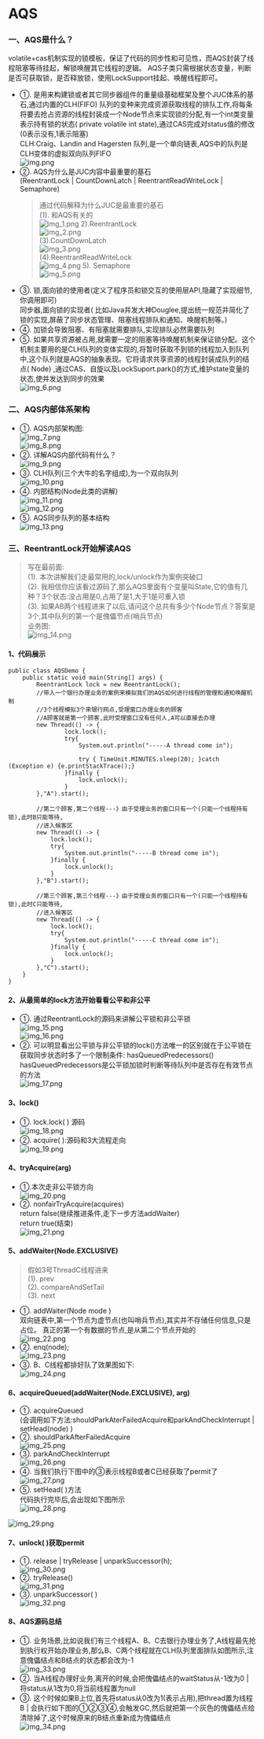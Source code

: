 # AQS

### 一、AQS是什么？

volatile+cas机制实现的锁模板，保证了代码的同步性和可见性，而AQS封装了线程阻塞等待挂起，解锁唤醒其它线程的逻辑。
AQS子类只需根据状态变量，判断是否可获取锁，是否释放锁，使用LockSupport挂起、唤醒线程即可。

* ①. 是用来构建锁或者其它同步器组件的重量级基础框架及整个JUC体系的基石,通过内置的CLH(FIFO)
  队列的变种来完成资源获取线程的排队工作,将每条将要去抢占资源的线程封装成一个Node节点来实现锁的分配,有一个int类变量表示持有锁的状态(
  private volatile int state),通过CAS完成对status值的修改(0表示没有,1表示阻塞)  
  CLH:Craig、Landin and Hagersten 队列,是一个单向链表,AQS中的队列是CLH变体的虚拟双向队列FIFO  
  ![img.png](images/aps-00.png)
* ②. AQS为什么是JUC内容中最重要的基石  
  (ReentrantLock | CountDownLatch | ReentrantReadWriteLock | Semaphore)
  > 通过代码解释为什么JUC是最重要的基石  
  > (1). 和AQS有关的  
  > ![img_1.png](images/aps-01.png)
  > 2).ReentrantLock  
  > ![img_2.png](images/aps-02.png)  
  > (3).CountDownLatch  
  > ![img_3.png](images/aps-03.png)  
  > (4).ReentrantReadWriteLock  
  > ![img_4.png](images/aps-04.png)
  > 5). Semaphore  
  > ![img_5.png](images/aps-05.png)
* ③. 锁,面向锁的使用者(定义了程序员和锁交互的使用层API,隐藏了实现细节,你调用即可)  
  同步器,面向锁的实现者(
  比如Java并发大神Douglee,提出统一规范并简化了锁的实现,屏蔽了同步状态管理、阻塞线程排队和通知、唤醒机制等。)
* ④. 加锁会导致阻塞、有阻塞就需要排队,实现排队必然需要队列
* ⑤.
  如果共享资源被占用,就需要一定的阻塞等待唤醒机制来保证锁分配。这个机制主要用的是CLH队列的变体实现的,将暂时获取不到锁的线程加入到队列中,这个队列就是AQS的抽象表现。它将请求共享资源的线程封装成队列的结点(
  Node) ,通过CAS、自旋以及LockSuport.park()的方式,维护state变量的状态,使并发达到同步的效果  
  ![img_6.png](images/aps-06.png)

### 二、AQS内部体系架构

* ①. AQS内部架构图:  
  ![img_7.png](images/aps-07.png)  
  ![img_8.png](images/aps-08.png)
* ②. 详解AQS内部代码有什么？  
  ![img_9.png](images/aps-09.png)
* ③. CLH队列(三个大牛的名字组成),为一个双向队列  
  ![img_10.png](images/aps-10.png)
* ④. 内部结构(Node此类的讲解)  
  ![img_11.png](images/aps-11.png)  
  ![img_12.png](images/aps-12.png)
* ⑤. AQS同步队列的基本结构  
  ![img_13.png](images/aps-13.png)

### 三、ReentrantLock开始解读AQS

> 写在最前面:  
> (1). 本次讲解我们走最常用的,lock/unlock作为案例突破口  
> (2). 我相信你应该看过源码了,那么AQS里面有个变量叫State,它的值有几种？3个状态:没占用是0,占用了是1,大于1是可重入锁  
> (3). 如果AB两个线程进来了以后,请问这个总共有多少个Node节点？答案是3个,其中队列的第一个是傀儡节点(哨兵节点)  
> 业务图:  
> ![img_14.png](images/aps-14.png)

#### 1、代码展示

```
public class AQSDemo {
    public static void main(String[] args) {
        ReentrantLock lock = new ReentrantLock();
        //带入一个银行办理业务的案例来模拟我们的AQS如何进行线程的管理和通知唤醒机制
        //3个线程模拟3个来银行网点,受理窗口办理业务的顾客
        //A顾客就是第一个顾客,此时受理窗口没有任何人,A可以直接去办理
        new Thread(() -> {
                lock.lock();
                try{
                    System.out.println("-----A thread come in");

                    try { TimeUnit.MINUTES.sleep(20); }catch (Exception e) {e.printStackTrace();}
                }finally {
                    lock.unlock();
                }
        },"A").start();

        //第二个顾客,第二个线程---》由于受理业务的窗口只有一个(只能一个线程持有锁),此时B只能等待,
        //进入候客区
        new Thread(() -> {
            lock.lock();
            try{
                System.out.println("-----B thread come in");
            }finally {
                lock.unlock();
            }
        },"B").start();

        //第三个顾客,第三个线程---》由于受理业务的窗口只有一个(只能一个线程持有锁),此时C只能等待,
        //进入候客区
        new Thread(() -> {
            lock.lock();
            try{
                System.out.println("-----C thread come in");
            }finally {
                lock.unlock();
            }
        },"C").start();
    }
}

```

#### 2、从最简单的lock方法开始看看公平和非公平

* ①. 通过ReentrantLock的源码来讲解公平锁和非公平锁  
  ![img_15.png](images/aps-15.png)  
  ![img_16.png](images/aps-16.png)
* ②. 可以明显看出公平锁与非公平锁的lock()方法唯一的区别就在于公平锁在获取同步状态时多了一个限制条件:
  hasQueuedPredecessors()  
  hasQueuedPredecessors是公平锁加锁时判断等待队列中是否存在有效节点的方法  
  ![img_17.png](images/aps-17.png)

#### 3、lock()

* ①. lock.lock( ) 源码  
  ![img_18.png](images/aps-18.png)
* ②. acquire( ):源码和3大流程走向  
  ![img_19.png](images/aps-19.png)

#### 4、tryAcquire(arg)

* ①.本次走非公平锁方向  
  ![img_20.png](images/aps-20.png)
* ②. nonfairTryAcquire(acquires)  
  return false(继续推进条件,走下一步方法addWaiter)  
  return true(结束)  
  ![img_21.png](images/aps-21.png)

#### 5、addWaiter(Node.EXCLUSIVE)

> 假如3号ThreadC线程进来  
> (1). prev  
> (2). compareAndSetTail  
> (3). next

* ①. addWaiter(Node mode )  
  双向链表中,第一个节点为虚节点(也叫哨兵节点),其实并不存储任何信息,只是占位。
  真正的第一个有数据的节点,是从第二个节点开始的  
  ![img_22.png](images/aps-22.png)
* ②. enq(node);  
  ![img_23.png](images/aps-23.png)
* ③. B、C线程都排好队了效果图如下:  
  ![img_24.png](images/aps-24.png)

#### 6、acquireQueued(addWaiter(Node.EXCLUSIVE), arg)

* ①. acquireQueued  
  (会调用如下方法:shouldParkAterFailedAcquire和parkAndCheckInterrupt | setHead(node) )
* ②. shouldParkAfterFailedAcquire  
  ![img_25.png](images/aps-25.png)
* ③. parkAndCheckInterrupt  
  ![img_26.png](images/aps-26.png)
* ④. 当我们执行下图中的③表示线程B或者C已经获取了permit了  
  ![img_27.png](images/aps-27.png)
* ⑤. setHead( )方法  
  代码执行完毕后,会出现如下图所示  
  ![img_28.png](images/aps-28.png)

![img_29.png](images/aps-29.png)

#### 7、unlock( )获取permit

* ①. release | tryRelease | unparkSuccessor(h);  
  ![img_30.png](images/aps-30.png)
* ②. tryRelease()  
  ![img_31.png](images/aps-31.png)
* ③. unparkSuccessor( )  
  ![img_32.png](images/aps-32.png)

#### 8、AQS源码总结

* ①.
  业务场景,比如说我们有三个线程A、B、C去银行办理业务了,A线程最先抢到执行权开始办理业务,那么B、C两个线程就在CLH队列里面排队如图所示,注意傀儡结点和B结点的状态都会改为-1  
  ![img_33.png](images/aps-33.png)
* ②. 当A线程办理好业务,离开的时候,会把傀儡结点的waitStatus从-1改为0 | 将status从1改为0,将当前线程置为null
* ③. 这个时候如果B上位,首先将status从0改为1(表示占用),把thread置为线程B |
  会执行如下图的①②③④,会触发GC,然后就把第一个灰色的傀儡结点给清除掉了,这个时候原来的B结点重新成为傀儡结点  
  ![img_34.png](images/aps-34.png)


